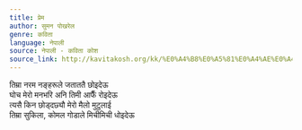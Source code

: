 ```yaml
---
title: प्रेम
author: सुमन पोखरेल
genre: कविता
language: नेपाली
source: नेपाली - कविता कोश
source_link: http://kavitakosh.org/kk/%E0%A4%B8%E0%A5%81%E0%A4%AE%E0%A4%A8_%E0%A4%AA%E0%A5%8B%E0%A4%96%E0%A4%B0%E0%A5%87%E0%A4%B2
---
```


तिम्रा नरम नङ्हरूले जताततै छोइदेऊ  
घोच मेरो मनभरि अनि तिमी आफैँ रोइदेऊ  
त्यसै किन छोड्दछ्यौ मेरो मैलो मुटुलाई  
तिम्रा सुकिला, कोमल गोडाले मिचीमिची धोइदेऊ
